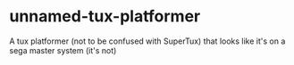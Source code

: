 # unnamed-tux-platformer
 A tux platformer (not to be confused with SuperTux) that looks like it's on a sega master system (it's not)
